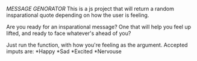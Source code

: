 *MESSAGE GENORATOR*
This is a js project that will return a random insparational quote depending on how the user is feeling.

Are you ready for an  insparational message? One that will help you feel up lifted, and ready to face whatever's ahead of you?

Just run the function, with how you're feeling as the argument. Accepted imputs are:
*Happy
*Sad
*Excited 
*Nervouse
